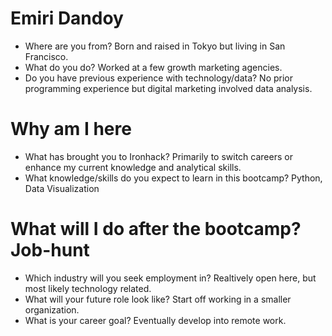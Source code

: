 # Emiri Dandoy

* Where are you from? Born and raised in Tokyo but living in San Francisco.
* What do you do? Worked at a few growth marketing agencies.
* Do you have previous experience with technology/data? No prior programming experience but digital marketing involved data analysis.

# Why am I here

* What has brought you to Ironhack? Primarily to switch careers or enhance my current knowledge and analytical skills.
* What knowledge/skills do you expect to learn in this bootcamp? Python, Data Visualization

# What will I do after the bootcamp? Job-hunt

* Which industry will you seek employment in? Realtively open here, but most likely technology related. 
* What will your future role look like? Start off working in a smaller organization.
* What is your career goal? Eventually develop into remote work.